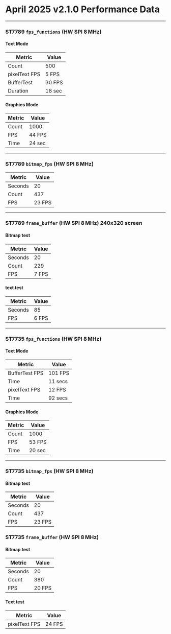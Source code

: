 
# April 2025 v2.1.0 Performance Data

---

### ST7789 `fps_functions` (HW SPI 8 MHz)

#### Text Mode

| Metric        | Value     |
|---------------|-----------|
| Count         | 500       |
| pixelText FPS | 5 FPS     |
| BufferTest    | 30 FPS    |
| Duration      | 18 sec    |

#### Graphics Mode

| Metric | Value   |
|--------|---------|
| Count  | 1000    |
| FPS    | 44 FPS  |
| Time   | 24 sec  |

---

### ST7789 `bitmap_fps` (HW SPI 8 MHz)

| Metric  | Value  |
|---------|--------|
| Seconds | 20     |
| Count   | 437    |
| FPS     | 23 FPS |

---

###  ST7789 `frame_buffer` (HW SPI 8 MHz) 240x320 screen

#### Bitmap test

| Metric  | Value  |
|---------|--------|
| Seconds | 20     |
| Count   | 229   |
| FPS     | 7 FPS |

#### text test

| Metric  | Value  |
|---------|--------|
| Seconds | 85     |
| FPS     | 6 FPS |
---

### ST7735 `fps_functions` (HW SPI 8 MHz)

#### Text Mode

| Metric        | Value     |
|---------------|-----------|
| BufferTest FPS| 101 FPS   |
| Time          | 11 secs   |
| pixelText FPS | 12 FPS    |
| Time          | 92 secs   |

#### Graphics Mode

| Metric | Value   |
|--------|---------|
| Count  | 1000    |
| FPS    | 53 FPS  |
| Time   | 20 sec  |

---

### ST7735 `bitmap_fps` (HW SPI 8 MHz)

#### Bitmap test

| Metric  | Value  |
|---------|--------|
| Seconds | 20     |
| Count   | 437    |
| FPS     | 23 FPS |

###  ST7735 `frame_buffer` (HW SPI 8 MHz)

#### Bitmap test

| Metric  | Value  |
|---------|--------|
| Seconds | 20     |
| Count   | 380    |
| FPS     | 20 FPS |


#### Text test

| Metric        | Value     |
|---------------|-----------|
| pixelText FPS | 24 FPS    |
